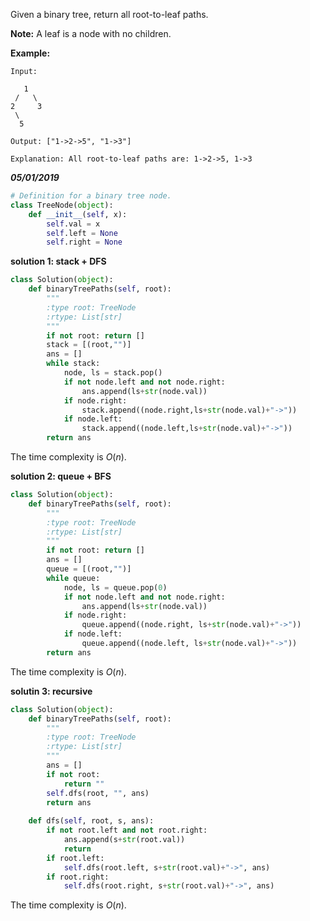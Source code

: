 Given a binary tree, return all root-to-leaf paths.

**Note:** A leaf is a node with no children.

**Example:**

```
Input:

   1
 /   \
2     3
 \
  5

Output: ["1->2->5", "1->3"]

Explanation: All root-to-leaf paths are: 1->2->5, 1->3
```



***05/01/2019***

```python
# Definition for a binary tree node.
class TreeNode(object):
    def __init__(self, x):
        self.val = x
        self.left = None
        self.right = None
```

**solution 1: stack + DFS**

```python
class Solution(object):
    def binaryTreePaths(self, root):
        """
        :type root: TreeNode
        :rtype: List[str]
        """
        if not root: return []
        stack = [(root,"")]
        ans = []
        while stack:
            node, ls = stack.pop()
            if not node.left and not node.right:
                ans.append(ls+str(node.val))
            if node.right: 
                stack.append((node.right,ls+str(node.val)+"->"))
            if node.left: 
                stack.append((node.left,ls+str(node.val)+"->"))         
        return ans
```

The time complexity is $O(n)$.

**solution 2: queue + BFS**

```python
class Solution(object):
    def binaryTreePaths(self, root):
        """
        :type root: TreeNode
        :rtype: List[str]
        """
        if not root: return []
        ans = []
        queue = [(root,"")]
        while queue:
            node, ls = queue.pop(0)
            if not node.left and not node.right:
                ans.append(ls+str(node.val))
            if node.right:
                queue.append((node.right, ls+str(node.val)+"->"))
            if node.left:
                queue.append((node.left, ls+str(node.val)+"->"))
        return ans
```

The time complexity is $O(n)$.

**solutin 3: recursive**

```python
class Solution(object):
    def binaryTreePaths(self, root):
        """
        :type root: TreeNode
        :rtype: List[str]
        """
        ans = []
        if not root:
            return ""
        self.dfs(root, "", ans)
        return ans
    
    def dfs(self, root, s, ans):
        if not root.left and not root.right:
            ans.append(s+str(root.val))
            return
        if root.left:
            self.dfs(root.left, s+str(root.val)+"->", ans)
        if root.right:
            self.dfs(root.right, s+str(root.val)+"->", ans)
```

The time complexity is $O(n)$.